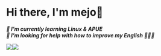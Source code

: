 # Hi there, I'm mejo👋

***🌱 I’m currently learning Linux & APUE***  
***🤔 I’m looking for help with how to improve my English 🤣🤣🤣***



![](https://github-readme-stats.vercel.app/api?username=mejomejo&hide=stars,prs,issues&include_all_commits=true&show_icons=true&theme=tokyonight&count_private=true)![](https://github-readme-stats.vercel.app/api/top-langs/?username=mejomejo&langs_count=4&theme=tokyonight&hide_progress=true)



<!--
**mejomejo/mejomejo** is a ✨ _special_ ✨ repository because its `README.md` (this file) appears on your GitHub profile.

Here are some ideas to get you started:

- 🔭 I’m currently working on ...
- 🌱 I’m currently learning ...
- 👯 I’m looking to collaborate on ...
- 🤔 I’m looking for help with ...
- 💬 Ask me about ...
- 📫 How to reach me: ...
- 😄 Pronouns: ...
- ⚡ Fun fact: ...
-->
